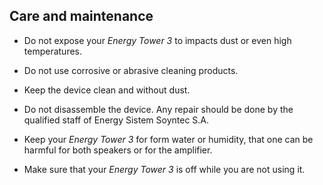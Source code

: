 ## Care and maintenance

* Do not expose your *Energy Tower 3* to impacts dust or even high temperatures.

* Do not use corrosive or abrasive cleaning products.
* Keep the device clean and without dust.

* Do not disassemble the device. Any repair should be done by the qualified staff of Energy Sistem Soyntec S.A.

* Keep your *Energy Tower 3* for form water or humidity, that one can be harmful for both speakers or for the amplifier.

* Make sure that your *Energy Tower 3* is off while you are not using it.
